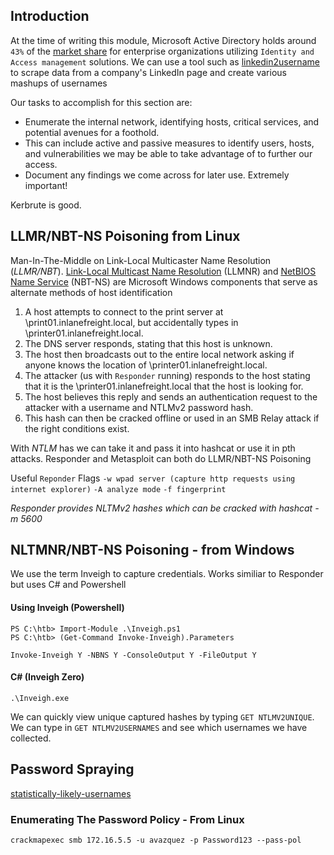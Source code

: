 ## Introduction
At the time of writing this module, Microsoft Active Directory holds around `43%` of the [market share](https://www.slintel.com/tech/identity-and-access-management/microsoft-active-directory-market-share#faqs) for enterprise organizations utilizing `Identity and Access management` solutions.
We can use a tool such as [linkedin2username](https://github.com/initstring/linkedin2username) to scrape data from a company's LinkedIn page and create various mashups of usernames

Our tasks to accomplish for this section are:
- Enumerate the internal network, identifying hosts, critical services, and potential avenues for a foothold.
- This can include active and passive measures to identify users, hosts, and vulnerabilities we may be able to take advantage of to further our access.
- Document any findings we come across for later use. Extremely important!

Kerbrute is good.

## LLMR/NBT-NS Poisoning from Linux
Man-In-The-Middle on Link-Local Multicaster Name Resolution (*LLMR/NBT*).
[Link-Local Multicast Name Resolution](https://datatracker.ietf.org/doc/html/rfc4795) (LLMNR) and [NetBIOS Name Service](https://docs.microsoft.com/en-us/previous-versions/windows/it-pro/windows-2000-server/cc940063\(v=technet.10\)?redirectedfrom=MSDN) (NBT-NS) are Microsoft Windows components that serve as alternate methods of host identification

1. A host attempts to connect to the print server at \\print01.inlanefreight.local, but accidentally types in \\printer01.inlanefreight.local.
2. The DNS server responds, stating that this host is unknown.
3. The host then broadcasts out to the entire local network asking if anyone knows the location of \\printer01.inlanefreight.local.
4. The attacker (us with `Responder` running) responds to the host stating that it is the \\printer01.inlanefreight.local that the host is looking for.
5. The host believes this reply and sends an authentication request to the attacker with a username and NTLMv2 password hash.
6. This hash can then be cracked offline or used in an SMB Relay attack if the right conditions exist.

With *NTLM* has we can take it and pass it into hashcat or use it in pth attacks. 
Responder and Metasploit can both do LLMR/NBT-NS Poisoning

Useful `Reponder` Flags
`-w wpad server (capture http requests using internet explorer)`
`-A analyze mode`
`-f fingerprint`

*Responder provides NLTMv2 hashes which can be cracked with hashcat -m 5600*

## NLTMNR/NBT-NS Poisoning - from Windows
We use the term Inveigh to capture credentials.
Works similiar to Responder but uses C# and Powershell

#### Using Inveigh (Powershell)
```powershell-session
PS C:\htb> Import-Module .\Inveigh.ps1
PS C:\htb> (Get-Command Invoke-Inveigh).Parameters
```
```powershell-session
Invoke-Inveigh Y -NBNS Y -ConsoleOutput Y -FileOutput Y
```

#### C# (Inveigh Zero)
```powershell-session
.\Inveigh.exe
```

We can quickly view unique captured hashes by typing `GET NTLMV2UNIQUE`.
We can type in `GET NTLMV2USERNAMES` and see which usernames we have collected.

## Password Spraying
[statistically-likely-usernames](https://github.com/insidetrust/statistically-likely-usernames)
### Enumerating The Password Policy - From Linux
```shell-session
crackmapexec smb 172.16.5.5 -u avazquez -p Password123 --pass-pol
```
